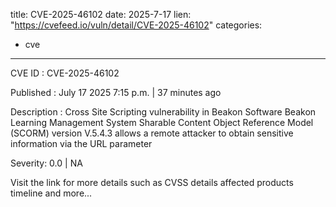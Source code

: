  
title: CVE-2025-46102
date: 2025-7-17
lien: "https://cvefeed.io/vuln/detail/CVE-2025-46102"
categories:
  - cve
---

CVE ID : CVE-2025-46102

Published :  July 17
2025
7:15 p.m. | 37 minutes ago

Description : Cross Site Scripting vulnerability in Beakon Software Beakon Learning Management System Sharable Content Object Reference Model (SCORM) version V.5.4.3 allows a remote attacker to obtain sensitive information via the URL parameter

Severity: 0.0 | NA

Visit the link for more details
such as CVSS details
affected products
timeline
and more...
